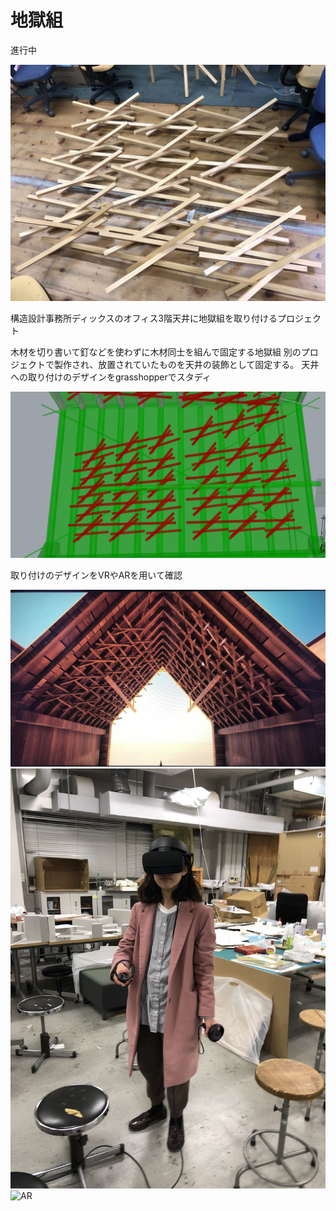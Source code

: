 # 地獄組

進行中

![zigokugumi](zigokugumi.jpg)

構造設計事務所ディックスのオフィス3階天井に地獄組を取り付けるプロジェクト

木材を切り書いて釘などを使わずに木材同士を組んで固定する地獄組
別のプロジェクトで製作され、放置されていたものを天井の装飾として固定する。
天井への取り付けのデザインをgrasshopperでスタディ

![gh](gh.png)

取り付けのデザインをVRやARを用いて確認

![twinmotion](twinmotion.png)
![VR](vr.jpg)
![AR](ar.png)
